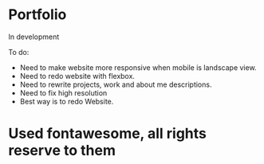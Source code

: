 
# Portfolio 
In development

To do:
- Need to make website more responsive when mobile is landscape view.
- Need to redo website with flexbox.
- Need to rewrite projects, work and about me descriptions.
- Need to fix high resolution
- Best way is to redo Website.

# Used fontawesome, all rights reserve to them